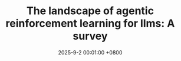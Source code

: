 ---
title:          "The landscape of agentic reinforcement learning for llms: A survey"
date:           2025-9-2 00:01:00 +0800
selected:       true
pub:            "preprint"
# pub_pre:        "Submitted to "
# pub_post:       'Under review.'
pub_last:       ' <span class="badge badge-pill badge-publication badge-success">Preprint</span>'
pub_date:       "2025"
semantic_scholar_id: dee782bef90fb0985df0043030fd6837955f3b64
# dee782bef90fb0985df0043030fd6837955f3b64
# abstract: >-
#   Photo by Pineapple Supply Co. on Unsplash. Please put a tldr (too-long-didnt-read, 1~2 sentences) of your publication here. It is not recommended to put the actual abstract here because it is usually too long to fit in. $\LaTeX$ is supported. $a=b+c$.
cover:          /assets/images/covers/agenticSurvey.png
authors: 
- Guibin Zhang*
- Hejia Geng*
- Xiaohang Yu*
- Zhenfei Yin#
- Zaibin Zhang
- Zelin Tan
- Heng Zhou
- Zhongzhi Li
- Xiangyuan Xue
- Yijiang Li
- Yifan Zhou
- Yang Chen
- Chen Zhang
- Yutao Fan
- Zihu Wang
- Songtao Huang
- Yue Liao
- Hongru Wang
- Mengyue Yang
- Heng Ji
- Michael Littman
- Jun Wang
- Shuicheng Yan
- Philip Torr
- Lei Bai#







links:
  Paper: https://arxiv.org/pdf/2509.02547
  Code: https://github.com/xhyumiracle/Awesome-AgenticLLM-RL-Papers
---